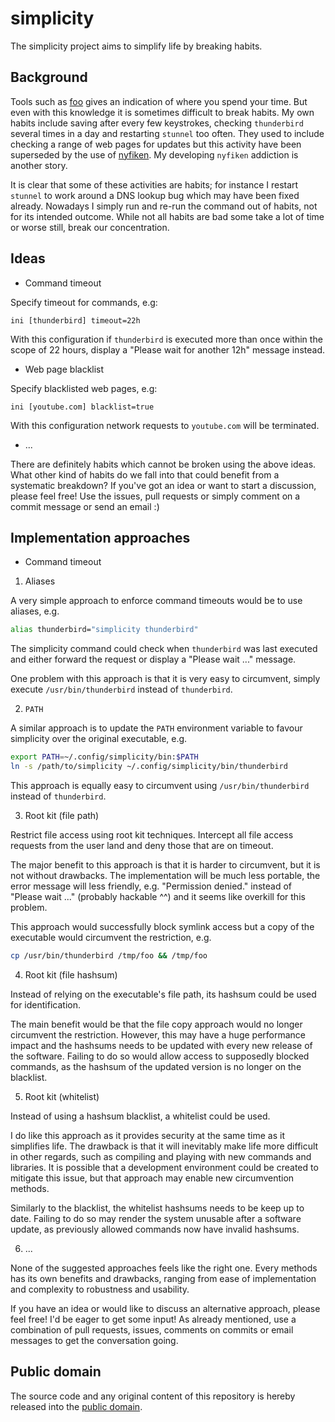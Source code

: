 # simplicity

The simplicity project aims to simplify life by breaking habits.

## Background

Tools such as [foo](foo) gives an indication of where you spend your time. But even with this knowledge it is sometimes difficult to break habits. My own habits include saving after every few keystrokes, checking `thunderbird` several times in a day and restarting `stunnel` too often. They used to include checking a range of web pages for updates but this activity have been superseded by the use of [nyfiken](https://github.com/karlek/nyfiken). My developing `nyfiken` addiction is another story.

It is clear that some of these activities are habits; for instance I restart `stunnel` to work around a DNS lookup bug which may have been fixed already. Nowadays I simply run and re-run the command out of habits, not for its intended outcome. While not all habits are bad some take a lot of time or worse still, break our concentration.

## Ideas

* Command timeout

Specify timeout for commands, e.g:

`ini
[thunderbird]
timeout=22h
`

With this configuration if `thunderbird` is executed more than once within the scope of 22 hours, display a "Please wait for another 12h" message instead.

* Web page blacklist

Specify blacklisted web pages, e.g:

`ini
[youtube.com]
blacklist=true
`

With this configuration network requests to `youtube.com` will be terminated.

* ...

There are definitely habits which cannot be broken using the above ideas. What other kind of habits do we fall into that could benefit from a systematic breakdown? If you've got an idea or want to start a discussion, please feel free! Use the issues, pull requests or simply comment on a commit message or send an email :)

## Implementation approaches

* Command timeout

1) Aliases

A very simple approach to enforce command timeouts would be to use aliases, e.g.

```bash
alias thunderbird="simplicity thunderbird"
```

The simplicity command could check when `thunderbird` was last executed and either forward the request or display a "Please wait ..." message.

One problem with this approach is that it is very easy to circumvent, simply execute `/usr/bin/thunderbird` instead of `thunderbird`.

2) `PATH`

A similar approach is to update the `PATH` environment variable to favour simplicity over the original executable, e.g.

```bash
export PATH=~/.config/simplicity/bin:$PATH
ln -s /path/to/simplicity ~/.config/simplicity/bin/thunderbird
```

This approach is equally easy to circumvent using `/usr/bin/thunderbird` instead of `thunderbird`.

3) Root kit (file path)

Restrict file access using root kit techniques. Intercept all file access requests from the user land and deny those that are on timeout.

The major benefit to this approach is that it is harder to circumvent, but it is not without drawbacks. The implementation will be much less portable, the error message will less friendly, e.g. "Permission denied." instead of "Please wait ..." (probably hackable ^^) and it seems like overkill for this problem.

This approach would successfully block symlink access but a copy of the executable would circumvent the restriction, e.g.

```bash
cp /usr/bin/thunderbird /tmp/foo && /tmp/foo
```

4) Root kit (file hashsum)

Instead of relying on the executable's file path, its hashsum could be used for identification.

The main benefit would be that the file copy approach would no longer circumvent the restriction. However, this may have a huge performance impact and the hashsums needs to be updated with every new release of the software. Failing to do so would allow access to supposedly blocked commands, as the hashsum of the updated version is no longer on the blacklist.

5) Root kit (whitelist)

Instead of using a hashsum blacklist, a whitelist could be used.

I do like this approach as it provides security at the same time as it simplifies life. The drawback is that it will inevitably make life more difficult in other regards, such as compiling and playing with new commands and libraries. It is possible that a development environment could be created to mitigate this issue, but that approach may enable new circumvention methods.

Similarly to the blacklist, the whitelist hashsums needs to be keep up to date. Failing to do so may render the system unusable after a software update, as previously allowed commands now have invalid hashsums.

6) ...

None of the suggested approaches feels like the right one. Every methods has its own benefits and drawbacks, ranging from ease of implementation and complexity to robustness and usability.

If you have an idea or would like to discuss an alternative approach, please feel free! I'd be eager to get some input! As already mentioned, use a combination of pull requests, issues, comments on commits or email messages to get the conversation going.

## Public domain

The source code and any original content of this repository is hereby released into the [public domain].

[public domain]: https://creativecommons.org/publicdomain/zero/1.0/
